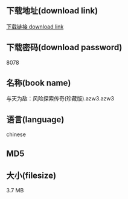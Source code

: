 ## 下载地址(download link)
[下载链接 download link](https://voluble-croquembouche-d321dc.netlify.app/?s=%E4%B8%8E%E5%A4%A9%E4%B8%BA%E6%95%8C%EF%BC%9A%E9%A3%8E%E9%99%A9%E6%8E%A2%E7%B4%A2%E4%BC%A0%E5%A5%87%28%E7%8F%8D%E8%97%8F%E7%89%88%29.azw3)

## 下载密码(download password)
8078

## 名称(book name)
与天为敌：风险探索传奇(珍藏版).azw3.azw3

## 语言(language)
chinese

## MD5


## 大小(filesize)
3.7 MB
